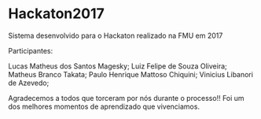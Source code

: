 # Hackaton2017
Sistema desenvolvido para o Hackaton realizado na FMU em 2017

Participantes:

Lucas Matheus dos Santos Magesky;
Luiz Felipe de Souza Oliveira;
Matheus Branco Takata;
Paulo Henrique Mattoso Chiquini;
Vinicius Libanori de Azevedo;

Agradecemos a todos que torceram por nós durante o processo!!
Foi um dos melhores momentos de aprendizado que vivenciamos.
